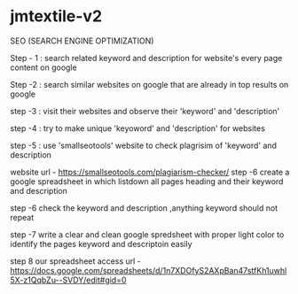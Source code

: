 # jmtextile-v2

SEO (SEARCH ENGINE OPTIMIZATION)

Step - 1 : search related keyword and description for website's every page content on google 

Step -2  : search similar websites on google that are already in top results on google 

step -3 : visit their websites and observe their 'keyword' and 'description' 

step -4 : try to make unique 'keyoword' and 'description' for websites

step -5 : use 'smallseotools' website to check plagrisim of 'keyword' and description

 website url - https://smallseotools.com/plagiarism-checker/
step -6 create a google spreadsheet in which listdown all pages heading and their keyword and description 

step -6 check the keyword and description ,anything keyword should not repeat 

step -7 write a clear and clean google spredsheet with proper light color to identify the pages keyword and descriptoin easily

step 8 our spreadsheet access url - https://docs.google.com/spreadsheets/d/1n7XDOfyS2AXpBan47stfKh1uwhl5X-z1QqbZu--SVDY/edit#gid=0
